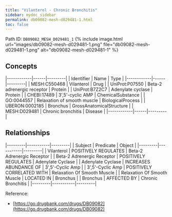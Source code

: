 ```yaml
---
title: "Vilanterol - Chronic Bronchitis"
sidebar: mydoc_sidebar
permalink: db09082-mesh-d029481-1.html
toc: false 
---
```



Path ID: `DB09082_MESH_D029481_1`
{% include image.html url="images/db09082-mesh-d029481-1.png" file="db09082-mesh-d029481-1.png" alt="db09082-mesh-d029481-1" %}

## Concepts

|------------|------|---------|
| Identifier | Name | Type    |
|------------|------|---------|
| MESH:C550468 | Vilanterol | Drug |
| UniProt:P07550 | Beta-2 adrenergic receptor | Protein |
| UniProt:B7Z2C7 | Adenylate cyclase | Protein |
| CHEBI:17489 | 3',5'-cyclic AMP | ChemicalSubstance |
| GO:0044557 | Relaxation of smooth muscle | BiologicalProcess |
| UBERON:0002185 | Bronchus | GrossAnatomicalStructure |
| MESH:D029481 | Chronic bronchitis | Disease |
|------------|------|---------|

## Relationships

|---------|-----------|---------|
| Subject | Predicate | Object  |
|---------|-----------|---------|
| Vilanterol | POSITIVELY REGULATES | Beta-2 Adrenergic Receptor |
| Beta-2 Adrenergic Receptor | POSITIVELY REGULATES | Adenylate Cyclase |
| Adenylate Cyclase | INCREASES ABUNDANCE OF | 3',5'-Cyclic Amp |
| 3',5'-Cyclic Amp | POSITIVELY CORRELATED WITH | Relaxation Of Smooth Muscle |
| Relaxation Of Smooth Muscle | LOCATED IN | Bronchus |
| Bronchus | AFFECTED BY | Chronic Bronchitis |
|---------|-----------|---------|

Reference: 
  - [https://go.drugbank.com/drugs/DB09082](https://go.drugbank.com/drugs/DB09082)

